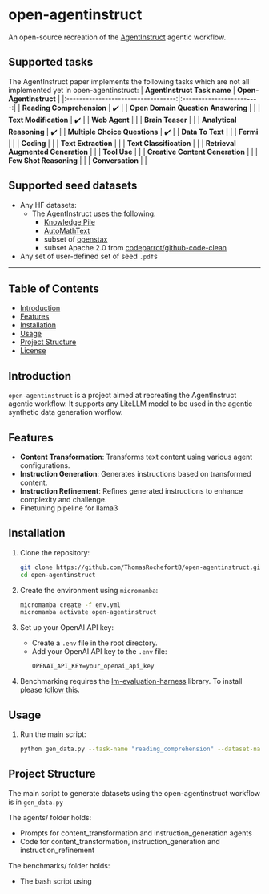 # open-agentinstruct

An open-source recreation of the [AgentInstruct](https://arxiv.org/pdf/2407.03502v1) agentic workflow.

## Supported tasks
The AgentInstruct paper implements the following tasks which are not all implemented yet in open-agentinstruct:
|            **AgentInstruct Task name**           | **Open-AgentInstruct** |
|:----------------------------------:|:------------------------:|
| **Reading Comprehension**          |             :heavy_check_mark:             |
| **Open Domain Question Answering** |                          |
| **Text Modification**              |             :heavy_check_mark:              |
| **Web Agent**                      |                          |
| **Brain Teaser**                   |                          |
| **Analytical Reasoning**           |                :heavy_check_mark:           |
| **Multiple Choice Questions**      |              :heavy_check_mark:             |
| **Data To Text**                   |                          |
| **Fermi**                          |                          |
| **Coding**                         |                          |
| **Text Extraction**                |                          |
| **Text Classification**            |                          |
| **Retrieval Augmented Generation** |                          |
| **Tool Use**                       |                          |
| **Creative Content Generation**    |                          |
| **Few Shot Reasoning**             |                          |
| **Conversation**                   |                          |

<!-- What benchmarks will evaluate these:
- [MMLU](https://huggingface.co/datasets/cais/mmlu) (Multiple choice questions)
- [DROP](https://huggingface.co/datasets/ucinlp/drop) (Reading comprehension) -->

## Supported seed datasets
- Any HF datasets:
    - The AgentInstruct uses the following:
        - [Knowledge Pile](https://huggingface.co/datasets/Query-of-CC/Knowledge_Pile)
        - [AutoMathText](https://huggingface.co/datasets/math-ai/AutoMathText)
        - subset of [openstax](https://huggingface.co/datasets/crumb/openstax-text)
        - subset Apache 2.0 from [codeparrot/github-code-clean](https://huggingface.co/datasets/codeparrot/github-code-clean)
- Any set of user-defined set of seed `.pdf`s




<!-- ### Which model will we support?
The paper uses Mistral-7b and compares to Mistral-7b instruct. To limit the hardware requirements at the start, we will use:

-  [Llama-3.2-1B](https://huggingface.co/meta-llama/Llama-3.2-1B) and compare to its [instruct version](https://huggingface.co/meta-llama/Llama-3.2-1B-Instruct) -->

<!-- ### Current results:
| **Benchmark** | **# shots** |     **Metric**     | **LLama 3.2 1B** | **Llama 3.2 1B-Instruct** | **Llama 3.2 3B** | **OpenOrca3** |
|:-------------:|:-----------:|:------------------:|:----------------:|:-------------------------:|:----------------:|:-------------:|
|      MMLU     |      5      | macro_avg/acc_char |       32.2       |            49.3           |       58.0       |               |
|      DROP     |      3      |         f1         |       28.0       |            N/A            |       45.2       |               |

 -->

---
## Table of Contents

- [Introduction](#introduction)
- [Features](#features)
- [Installation](#installation)
- [Usage](#usage)
- [Project Structure](#project-structure)
- [License](#license)

## Introduction

`open-agentinstruct` is a project aimed at recreating the AgentInstruct agentic workflow. It supports any LiteLLM model to be used in the agentic synthetic data generation worflow.

## Features

- **Content Transformation**: Transforms text content using various agent configurations.
- **Instruction Generation**: Generates instructions based on transformed content.
- **Instruction Refinement**: Refines generated instructions to enhance complexity and challenge.
- Finetuning pipeline for llama3 

## Installation

1. Clone the repository:
    ```sh
    git clone https://github.com/ThomasRochefortB/open-agentinstruct.git
    cd open-agentinstruct
    ```

2. Create the environment using `micromamba`:
    ```sh
    micromamba create -f env.yml
    micromamba activate open-agentinstruct
    ```

3. Set up your OpenAI API key:
    - Create a `.env` file in the root directory.
    - Add your OpenAI API key to the `.env` file:
        ```
        OPENAI_API_KEY=your_openai_api_key
        ```
4. Benchmarking requires the [lm-evaluation-harness](https://github.com/EleutherAI/lm-evaluation-harness) library. To install please [follow this](https://github.com/EleutherAI/lm-evaluation-harness?tab=readme-ov-file#install).

## Usage

1. Run the main script:
    ```sh
    python gen_data.py --task-name "reading_comprehension" --dataset-name "<hf_dataset_path>"
    ```

## Project Structure

The main script to generate datasets using the open-agentinstruct workflow is in `gen_data.py`

The agents/  folder holds:
- Prompts for content_transformation and instruction_generation agents
- Code for content_transformation, instruction_generation and instruction_refinement

The benchmarks/ folder holds:
- The bash script using 